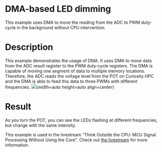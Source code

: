 # DMA-based LED dimming
This example uses DMA to move the reading from the ADC to PWM duty-cycle in the background without CPU intervention.

# Description
This example demonstrates the usage of DMA. It uses DMA to move data from the ADC result register to the PWM duty-cycle registers. The DMA is capable of moving one segment of data to multiple memory locations. Therefore, the ADC reads the voltage level from the POT on Curiosity HPC and the DMA is able to feed this data to three PWMs with different frequencies.
![](https://static.transim.com/img/82018/94efb50d2ad0459ab43736cf99eeba0f-4nbl2.png){width=auto height=auto align=center}

# Result
As you turn the POT, you can see the LEDs flashing at different frequencies, but change with the same intensity.

This example is used in the livestream "Think Outside the CPU: MCU Signal Processing Without Using the Core". Check out [the livestream](https://www.youtube.com/watch?v=MK0ci7FHcdc&feature=youtu.be) for more information.